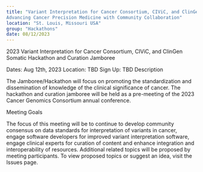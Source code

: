 ```yaml
---
title: "Variant Interpretation for Cancer Consortium, CIViC, and ClinGen Somatic Hackathon and Curation Jamboree
Advancing Cancer Precision Medicine with Community Collaboration"
location: "St. Louis, Missouri USA"
group: "Hackathons"
date: 08/12/2023
---
```


2023 Variant Interpretation for Cancer Consortium, CIViC, and ClinGen Somatic Hackathon and Curation Jamboree

Dates:	Aug 12th, 2023
Location:	TBD
Sign Up:	TBD
Description

The Jamboree/Hackathon will focus on promoting the standardization and dissemination of knowledge of the clinical significance of cancer. The hackathon and curation jamboree will be held as a pre-meeting of the 2023 Cancer Genomics Consortium annual conference.

Meeting Goals

The focus of this meeting will be to continue to develop community consensus on data standards for interpretation of variants in cancer, engage software developers for improved variant interpretation software, engage clinical experts for curation of content and enhance integration and interoperability of resources. Additional related topics will be proposed by meeting participants.
To view proposed topics or suggest an idea, visit the Issues page.